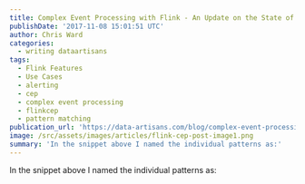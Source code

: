 ```yaml
---
title: Complex Event Processing with Flink - An Update on the State of Flink CEP
publishDate: '2017-11-08 15:01:51 UTC'
author: Chris Ward
categories:
  - writing dataartisans
tags:
  - Flink Features
  - Use Cases
  - alerting
  - cep
  - complex event processing
  - flinkcep
  - pattern matching
publication_url: 'https://data-artisans.com/blog/complex-event-processing-flink-cep-update'
image: /src/assets/images/articles/flink-cep-post-image1.png
summary: 'In the snippet above I named the individual patterns as:'
---
```

In the snippet above I named the individual patterns as:

